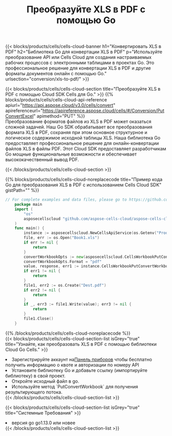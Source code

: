 ﻿---
title:  Преобразуйте XLS в PDF с помощью Go
description: Использование Cloud SDK для Go Aspose.Cells для преобразования файла формата XLS в файл формата PDF.
kwords: Excel, Convert XLS to PDF, REST, Go
howto: How to convert XLS to PDF using Aspose.Cells Cloud Go library.
---
{{< blocks/products/cells/cells-cloud-banner h1="Конвертировать XLS в PDF" h2="Библиотека Go для конвертации XLS в PDF" p="Используйте преобразование API или Cells Cloud для создания настраиваемых рабочих процессов с электронными таблицами в проектах Go. Это профессиональное решение для конвертации XLS в PDF и другие форматы документов онлайн с помощью Go." urlsection="conversion/xls-to-pdf/" >}}

{{< blocks/products/cells/cells-cloud-section title="Преобразуйте XLS в PDF с помощью Cloud SDK Cells для Go." >}}
{{% blocks/products/cells/cells-cloud-api-reference apiurl="https://api.aspose.cloud/v3.0/cells/convert" apireferenceurl="https://apireference.aspose.cloud/cells/#/Conversion/PutConvertExcel" apimethod="PUT" %}}
<br/>
Преобразование форматов файлов из XLS в PDF может оказаться сложной задачей. Наш Go SDK обрабатывает все преобразования формата XLS в PDF, сохраняя при этом основное структурное и логическое содержимое исходной таблицы XLS. Наша библиотека Go предоставляет профессиональное решение для онлайн-конвертации файлов XLS в файлы PDF. Этот Cloud SDK предоставляет разработчикам Go мощные функциональные возможности и обеспечивает высококачественный вывод PDF.

{{< /blocks/products/cells/cells-cloud-section >}}

{{% blocks/products/cells/cells-cloud-noreplacecode title="Пример кода Go для преобразования XLS в PDF с использованием Cells Cloud SDK" gistPath="" %}}
 
```go
// For complete examples and data files, please go to https://github.com/aspose-cells-cloud/aspose-cells-cloud-go/
    package main
    import (
	    "os"
	    asposecellscloud "github.com/aspose-cells-cloud/aspose-cells-cloud-go/v22"
    )
    func main() {
	    instance := asposecellscloud.NewCellsApiService(os.Getenv("ProductClientId"), os.Getenv("ProductClientSecret"))
	    file, err := os.Open("Book1.xls")
	    if err != nil {
		    return
	    }
	    convertWorkbookOpts := new(asposecellscloud.CellsWorkbookPutConvertWorkbookOpts)
	    convertWorkbookOpts.Format = "pdf"
	    value, response, err1 := instance.CellsWorkbookPutConvertWorkbook(file, convertWorkbookOpts)
	    if err1 != nil {
		    return
	    }
	    file1, err2 := os.Create("Dest.pdf")
	    if err2 != nil {
		    return
	    }
	    if _, err3 := file1.Write(value); err3 != nil {
		    return
	    }
	    file1.Close()
    }
```
 
{{% /blocks/products/cells/cells-cloud-noreplacecode %}}
<br/>
{{< blocks/products/cells/cells-cloud-section-list isGrey="true" title="Узнайте, как преобразовать XLS в PDF с помощью библиотеки Cloud Go Cells." >}}
<li> Зарегистрируйте аккаунт на<a href="https://dashboard.aspose.cloud/">Панель приборов</a> чтобы бесплатно получить информацию о квоте и авторизации по номеру API</li>
<li>Установите библиотеку Go и добавьте ссылку (импортируйте библиотеку) в свой проект.</li>
<li>Откройте исходный файл в go.</li>
<li>Используйте метод `PutConvertWorkbook` для получения результирующего потока.</li>
{{< /blocks/products/cells/cells-cloud-section-list >}}

{{< blocks/products/cells/cells-cloud-section-list isGrey="true" title="Системные Требования" >}}
<li>версия go go1.13.0 или новее</li>
{{< /blocks/products/cells/cells-cloud-section-list >}}
